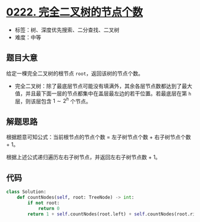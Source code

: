 # [0222. 完全二叉树的节点个数](https://leetcode.cn/problems/count-complete-tree-nodes/)

- 标签：树、深度优先搜索、二分查找、二叉树
- 难度：中等

## 题目大意

给定一棵完全二叉树的根节点 `root`，返回该树的节点个数。

- 完全二叉树：除了最底层节点可能没有填满外，其余各层节点数都达到了最大值，并且最下面一层的节点都集中在盖层最左边的若干位置。若最底层在第 `h` 层，则该层包含 $1 \sim 2^h$ 个节点。

## 解题思路

根据题意可知公式：当前根节点的节点个数 = 左子树节点个数 + 右子树节点个数 + 1。

根据上述公式递归遍历左右子树节点，并返回左右子树节点数 + 1。

## 代码

```python
class Solution:
    def countNodes(self, root: TreeNode) -> int:
        if not root:
            return 0
        return 1 + self.countNodes(root.left) + self.countNodes(root.right)
```

